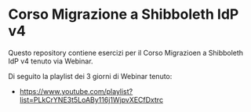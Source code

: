 # Corso Migrazione a Shibboleth IdP v4

Questo repository contiene esercizi per il Corso Migrazioen a Shibboleth IdP v4 tenuto via Webinar.

Di seguito la playlist dei 3 giorni di Webinar tenuto:

* https://www.youtube.com/playlist?list=PLkCrYNE3t5LoABy116j1WjpvXECfDxtrc
